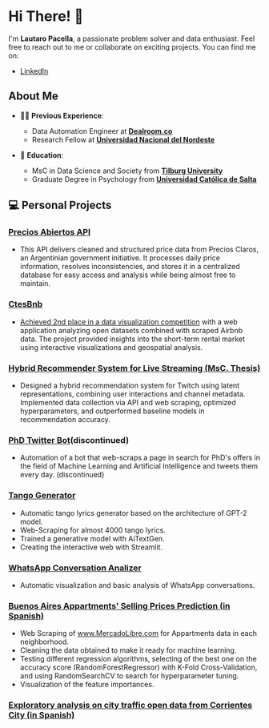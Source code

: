 # Hi There! 👋

I'm **Lautaro Pacella**, a passionate problem solver and data enthusiast.
Feel free to reach out to me or collaborate on exciting projects. You can find me on:

- [LinkedIn](https://www.linkedin.com/in/lautaro-pacella/)

## About Me

- 👨‍💻 **Previous Experience**:
  - Data Automation Engineer at [**Dealroom.co**](https://www.dealroom.co/)
  - Research Fellow at [**Universidad Nacional del Nordeste**](https://www.unne.edu.ar)
  
- 🏫 **Education**:
  - MsC in Data Science and Society from [**Tilburg University**](https://www.tilburguniversity.edu/)
  - Graduate Degree in Psychology from [**Universidad Católica de Salta**](https://www.ucasal.edu.ar/)

## 💻 Personal Projects

### [Precios Abiertos API](https://api.preciosabiertos.com/redoc)
* This API delivers cleaned and structured price data from Precios Claros, an Argentinian government initiative. It processes daily price information, resolves inconsistencies, and stores it in a centralized database for easy access and analysis while being almost free to maintain.

### [CtesBnb](https://datathon2023.streamlit.app/)
* [ Achieved 2nd place in a data visualization competition](https://drive.google.com/file/d/12bD07QMWqu1ExDZlyqPGeJ10oNzToBIV/view) with a web application analyzing open datasets combined with scraped Airbnb data. The project provided insights into the short-term rental market using interactive visualizations and geospatial analysis.

### [Hybrid Recommender System for Live Streaming (MsC. Thesis)](https://github.com/lautaropacella/DS-S-Master-Thesis)
* Designed a hybrid recommendation system for Twitch using latent representations, combining user interactions and channel metadata. Implemented data collection via API and web scraping, optimized hyperparameters, and outperformed baseline models in recommendation accuracy.

### [PhD Twitter Bot](https://twitter.com/PhDsBOT1)(discontinued)
* Automation of a bot that web-scraps a page in search for PhD's offers in the field of Machine Learning and Artificial Intelligence and tweets them every day. (discontinued)

### [Tango Generator](https://share.streamlit.io/lautaropacella/tango-generator/main/tango_generator.py)
* Automatic tango lyrics generator based on the architecture of GPT-2 model.
* Web-Scraping for almost 4000 tango lyrics.
* Trained a generative model with AiTextGen.
* Creating the interactive web with Streamlit.

### [WhatsApp Conversation Analizer](https://share.streamlit.io/lautaropacella/whatsappanalisis/main/Wpp_Analizer.py)
* Automatic visualization and basic analysis of WhatsApp conversations.

### [Buenos Aires Appartments' Selling Prices Prediction (in Spanish)](https://nbviewer.jupyter.org/github/lautaropacella/Prediccion-Departamentos/blob/master/Imbo-BsAs.ipynb)
* Web Scraping of www.MercadoLibre.com for Appartments data in each neighborhood. 
* Cleaning the data obtained to make it ready for machine learning. 
* Testing different regression algorithms, selecting of the best one on the accuracy score (RandomForestRegressor) with K-Fold Cross-Validation, and using RandomSearchCV to search for hyperparameter tuning.
 * Visualization of the feature importances.

### [Exploratory analysis on city traffic open data from Corrientes City (in Spanish)](https://nbviewer.jupyter.org/github/lautaropacella/EDA-Tr-nsito-Corrientes/blob/main/Transito_corrientes1.ipynb)


